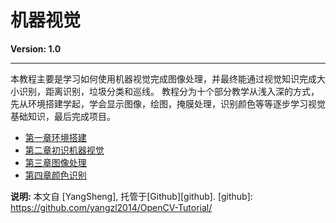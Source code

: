 
# 机器视觉

**Version: 1.0**

---
本教程主要是学习如何使用机器视觉完成图像处理，并最终能通过视觉知识完成大小识别，距离识别，垃圾分类和巡线。
教程分为十个部分教学从浅入深的方式，先从环境搭建学起，学会显示图像，绘图，掩膜处理，识别颜色等等逐步学习视觉基础知识，最后完成项目。


*   [第一章环境搭建](第一章环境搭建.md)
*   [第二章初识机器视觉](第二章机器视觉-初识机器视觉.md)
*   [第三章图像处理](第三章图像处理.md)
*   [第四章颜色识别](第四章颜色识别.md)

**说明:** 本文自 [YangSheng], 托管于[Github][github].
[github]: https://github.com/yangzl2014/OpenCV-Tutorial/
